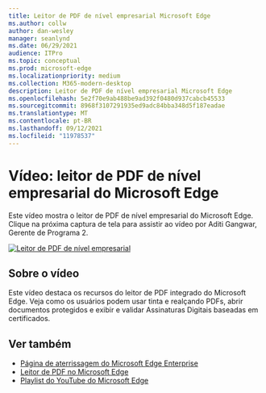```yaml
---
title: Leitor de PDF de nível empresarial Microsoft Edge
ms.author: collw
author: dan-wesley
manager: seanlynd
ms.date: 06/29/2021
audience: ITPro
ms.topic: conceptual
ms.prod: microsoft-edge
ms.localizationpriority: medium
ms.collection: M365-modern-desktop
description: Leitor de PDF de nível empresarial Microsoft Edge
ms.openlocfilehash: 5e2f70e9ab488be9ad392f0480d937cabcb45533
ms.sourcegitcommit: 8968f3107291935ed9adc84bba348d5f187eadae
ms.translationtype: MT
ms.contentlocale: pt-BR
ms.lasthandoff: 09/12/2021
ms.locfileid: "11978537"
---
```

# <a name="video-microsoft-edge-enterprise-grade-pdf-reader"></a>Vídeo: leitor de PDF de nível empresarial do Microsoft Edge

Este vídeo mostra o leitor de PDF de nível empresarial do Microsoft Edge. Clique na próxima captura de tela para assistir ao vídeo por Aditi Gangwar, Gerente de Programa 2.

[![Leitor de PDF de nível empresarial](media/microsoft-edge-video-pdf-reader/0.png)](http://www.youtube.com/watch?v=XWAqNQ0xAcE "Enterprise grade PDF reader")

## <a name="about-the-video"></a>Sobre o vídeo

Este vídeo destaca os recursos do leitor de PDF integrado do Microsoft Edge. Veja como os usuários podem usar tinta e realçando PDFs, abrir documentos protegidos e exibir e validar Assinaturas Digitais baseadas em certificados.

## <a name="see-also"></a>Ver também

- [Página de aterrissagem do Microsoft Edge Enterprise](https://aka.ms/EdgeEnterprise)
- [Leitor de PDF no Microsoft Edge](microsoft-edge-pdf.md)
- [Playlist do YouTube do Microsoft Edge](https://www.youtube.com/playlist?list=PLXtHYVsvn_b-uXh1tMeYpT-0iD8tD3tFy)
